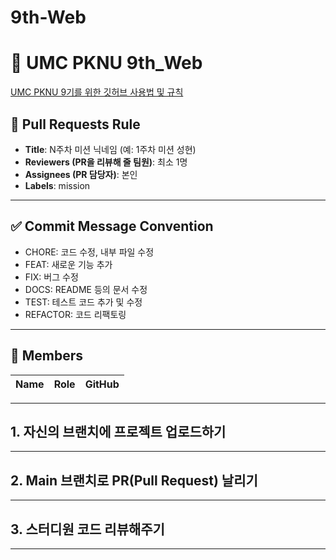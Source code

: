 # 9th-Web


<h1>💚 UMC PKNU 9th_Web</h1>


[UMC PKNU 9기를 위한 깃허브 사용법 및 규칙](https://www.notion.so/makeus-challenge/Git-Hub-26ab57f4596b8116aa1bd5f98f55a63f?pvs=25)  


## 🌱 Pull Requests Rule
- **Title**: N주차 미션 닉네임 (예: 1주차 미션 성현)
- **Reviewers (PR을 리뷰해 줄 팀원)**: 최소 1명
- **Assignees (PR 담당자)**: 본인
- **Labels**: mission

---

## ✅ Commit Message Convention
- CHORE: 코드 수정, 내부 파일 수정
- FEAT: 새로운 기능 추가
- FIX: 버그 수정
- DOCS: README 등의 문서 수정
- TEST: 테스트 코드 추가 및 수정
- REFACTOR: 코드 리팩토링

---
## 👥 Members

| Name | Role | GitHub |
|------|------|--------|


---

<h2>1. 자신의 브랜치에 프로젝트 업로드하기</h2>

---

<h2>2. Main 브랜치로 PR(Pull Request) 날리기</h2>

---

<h2>3. 스터디원 코드 리뷰해주기</h2>

---
